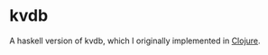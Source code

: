 # kvdb

A haskell version of kvdb, which I originally implemented in [Clojure](https://github.com/alexoro412/clojure-kvdb).
